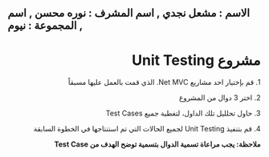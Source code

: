 
الاسم : مشعل نجدي , 
اسم المشرف : نوره محسن , 
اسم المجموعة : نيوم , 
------------------------------------------------
<div dir="rtl" align="right">
<h1>مشروع Unit Testing</h1>
<p>1. قم بإختيار احد مشاريع Net MVC.  الذي قمت بالعمل عليها مسبقاً </p>
<p>2. اختر 3 دوال من المشروع</p>
<p>3. حاول تحلليل تلك الداول، لتغطية جميع  Test Cases</p>
<p>4. قم بتنفيذ Unit Testing لجميع الحالات التي تم استنتاجها في الخطوة السابقة</p>
<p><b> ملاحظة:  يجب مراعاة تسمية الدوال بتسمية توضح الهدف من Test Case </b> </p>

</div>
